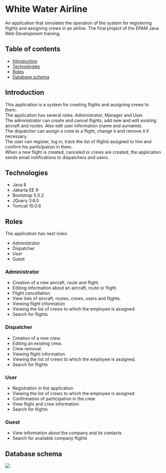 # White Water Airline

An application that simulates the operation of the system for registering flights and assigning crews in an airline. The final project of the EPAM Java Web Development training.

## Table of contents

- [Introduction](#introduction)
- [Technologies](#technologies)
- [Roles](#roles)
- [Database schema](#database-schema)

## Introduction

This application is a system for creating flights and assigning crews to them.  
The application has several roles: Administrator, Manager and User.  
The administrator can create and cancel flights, add new and edit existing aircraft and routes. Also edit user information (name and surname).  
The dispatcher can assign a crew to a flight, change it and remove it if necessary.  
The user can register, log in, track the list of flights assigned to him and confirm his participation in them.  
When a new flight is created, canceled or crews are created, the application sends email notifications to dispatchers and users.

## Technologies

- Java 8
- Jakarta EE 9
- Bootstrap 5.0.2
- JQuery 3.6.0
- Tomcat 10.0.6

## Roles

The application has next roles:

- Administrator
- Dispatcher
- User
- Guest

### Administrator

- Creation of a new aircraft, route and flight.
- Editing information about an aircraft, route or flight.
- Flight cancellation.
- View lists of aircraft, routes, crews, users and flights.
- Viewing flight information
- Viewing the list of crews to which the employee is assigned.
- Search for flights

### Dispatcher

- Creation of a new crew.
- Editing an existing crew.
- Crew removal.
- Viewing flight information
- Viewing the list of crews to which the employee is assigned.
- Search for flights

### User

- Registration in the application
- Viewing the list of crews to which the employee is assigned
- Confirmation of participation in the crew
- View flight and crew information
- Search for flights

### Guest

- View information about the company and its contacts
- Search for available company flights

## Database schema
![](https://i.imgur.com/qWUX5ik.png)